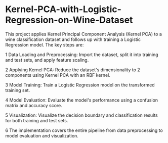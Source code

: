 # Kernel-PCA-with-Logistic-Regression-on-Wine-Dataset

This project applies Kernel Principal Component Analysis (Kernel PCA) to a wine classification dataset and follows up with training a Logistic Regression model. The key steps are:

1 Data Loading and Preprocessing: Import the dataset, split it into training and test sets, and apply feature scaling.

2 Applying Kernel PCA: Reduce the dataset's dimensionality to 2 components using Kernel PCA with an RBF kernel.

3 Model Training: Train a Logistic Regression model on the transformed training set.

4 Model Evaluation: Evaluate the model's performance using a confusion matrix and accuracy score.

5 Visualization: Visualize the decision boundary and classification results for both training and test sets.

6 The implementation covers the entire pipeline from data preprocessing to model evaluation and visualization.
